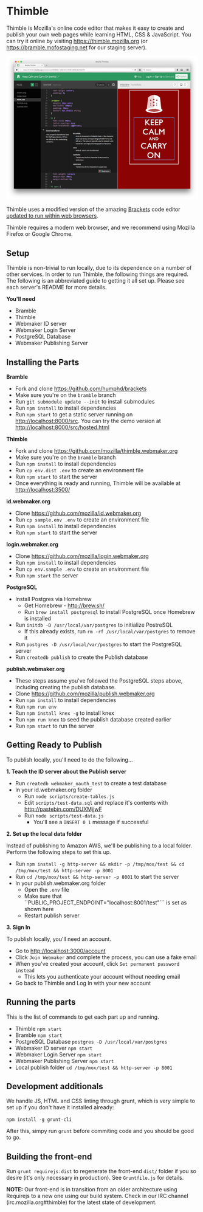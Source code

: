 Thimble
==================

Thimble is Mozilla's online code editor that makes it easy to create and publish
your own web pages while learning HTML, CSS & JavaScript.  You can try it online
by visiting https://thimble.mozilla.org (or https://bramble.mofostaging.net for our
staging server).

![Thimble](/screenshots/thimble.png?raw=true "Thimble")

Thimble uses a modified version of the amazing [Brackets](http://brackets.io) code editor
[updated to run within web browsers](https://github.com/humphd/brackets).

Thimble requires a modern web browser, and we recommend using Mozilla Firefox or Google Chrome.

Setup
-----

Thimble is non-trivial to run locally, due to its dependence on a number of other
services.  In order to run Thimble, the following things are required. The following
is an abbreviated guide to getting it all set up.  Please see each server's README for more details.

**You'll need**
* Bramble
* Thimble
* Webmaker ID server
* Webmaker Login Server
* PostgreSQL Database
* Webmaker Publishing Server

## Installing the Parts

**Bramble**
* Fork and clone https://github.com/humphd/brackets
* Make sure you're on the ``bramble`` branch
* Run ``git submodule update --init`` to install submodules
* Run ``npm install`` to install dependencies
* Run ``npm start`` to get a static server running on [http://localhost:8000/src](http://localhost:8000/src). You can try the demo version at [http://localhost:8000/src/hosted.html](http://localhost:8000/src/hosted.html) 

**Thimble**
* Fork and clone https://github.com/mozilla/thimble.webmaker.org
* Make sure you're on the ``bramble`` branch
* Run ``npm install`` to install dependencies
* Run ``cp env.dist .env`` to create an environment file
* Run ``npm start`` to start the server
* Once everything is ready and running, Thimble will be available at [http://localhost:3500/](http://localhost:3500/)

**id.webmaker.org**
* Clone https://github.com/mozilla/id.webmaker.org
* Run ``cp sample.env .env`` to create an environment file
* Run ``npm install`` to install dependencies
* Run ``npm start`` to start the server

**login.webmaker.org**
* Clone https://github.com/mozilla/login.webmaker.org
* Run ``npm install`` to install dependencies
* Run ``cp env.sample .env`` to create an environment file
* Run ``npm start`` the server

**PostgreSQL**
* Install Postgres via Homebrew
  * Get Homebrew - http://brew.sh/
  * Run ``brew install postgresql`` to install PostgreSQL once Homebrew is installed
* Run ``initdb -D /usr/local/var/postgres`` to initialize PostreSQL
  * If this already exists, run ``rm -rf /usr/local/var/postgres`` to remove it
* Run ``postgres -D /usr/local/var/postgres`` to start the PostgreSQL server
* Run ``createdb publish`` to create the Publish database

**publish.webmaker.org**
* These steps assume you've followed the PostgreSQL steps above, including creating the publish database.
* Clone https://github.com/mozilla/publish.webmaker.org
* Run ``npm install`` to install dependencies
* Run ``npm run env``
* Run ``npm install knex -g`` to install knex
* Run ``npm run knex`` to seed the publish database created earlier
* Run ``npm start`` to run the server

## Getting Ready to Publish
To publish locally, you'll need to do the following...

**1. Teach the ID server about the Publish server**

* Run ``createdb webmaker_oauth_test`` to create a test database
* In your id.webmaker.org folder
  * Run ``node scripts/create-tables.js``
  * Edit ``scripts/test-data.sql`` and replace it's contents with http://pastebin.com/DUXMjjwF
  * Run ``node scripts/test-data.js``
    * You'll see a ``INSERT 0 1`` message if successful

**2. Set up the local data folder**

Instead of publishing to Amazon AWS, we'll be publishing to a local folder. Perform the following steps to set this up.
* Run ``npm install -g http-server && mkdir -p /tmp/mox/test && cd /tmp/mox/test && http-server -p 8001``
* Run ``cd /tmp/mox/test && http-server -p 8001`` to start the server
* In your publish.webmaker.org folder
  * Open the ``.env`` file
  * Make sure that ``PUBLIC_PROJECT_ENDPOINT="localhost:8001/test"``` is set as shown here
  * Restart publish server

**3. Sign In**

To publish locally, you'll need an account.
* Go to [http://localhost:3000/account](http://localhost:3000/account)
* Click ``Join Webmaker`` and complete the process, you can use a fake email
* When you've created your account, click ``Set permanent password instead``
  * This lets you authenticate your account without needing email
* Go back to Thimble and Log In with your new account

## Running the parts
This is the list of commands to get each part up and running.

* Thimble ``npm start``
* Bramble ``npm start``
* PostgreSQL Database ``postgres -D /usr/local/var/postgres``
* Webmaker ID server ``npm start``
* Webmaker Login Server ``npm start``
* Webmaker Publishing Server ``npm start``
* Local publish folder ``cd /tmp/mox/test && http-server -p 8001``

Development additionals
-----------------------

We handle JS, HTML and CSS linting through grunt, which is very simple
to set up if you don't have it installed already:

```npm install -g grunt-cli```

After this, simpy run ```grunt``` before commiting code and you should
be good to go.

Building the front-end
----------------------

Run `grunt requirejs:dist` to regenerate the front-end `dist/` folder if you so desire (it's
only necessary in production). See `Gruntfile.js` for details.

**NOTE:** Our front-end is in transition from an older architecture using Requirejs to
a new one using our build system. Check in our IRC channel (irc.mozilla.org#thimble) for
the latest state of development.
